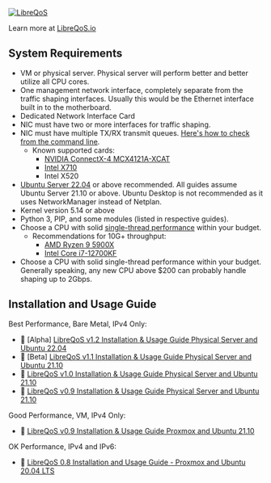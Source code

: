 <a href="https://libreqos.io/"><img alt="LibreQoS" src="https://raw.githubusercontent.com/rchac/LibreQoS/main/docs/banner2022.png"></a>

Learn more at [LibreQoS.io](https://libreqos.io/)

## System Requirements
* VM or physical server. Physical server will perform better and better utilize all CPU cores.
* One management network interface, completely separate from the traffic shaping interfaces. Usually this would be the Ethernet interface built in to the motherboard.
* Dedicated Network Interface Card
* NIC must have two or more interfaces for traffic shaping.
* NIC must have multiple TX/RX transmit queues. [Here's how to check from the command line](https://serverfault.com/questions/772380/how-to-tell-if-nic-has-multiqueue-enabled).
  * Known supported cards:
    * [NVIDIA ConnectX-4 MCX4121A-XCAT](https://store.mellanox.com/products/nvidia-mcx4121a-xcat-connectx-4-lx-en-adapter-card-10gbe-dual-port-sfp28-pcie3-0-x8-rohs-r6.html)
    * [Intel X710](https://www.fs.com/products/75600.html)
    * Intel X520
* [Ubuntu Server 22.04](https://ubuntu.com/download/server) or above recommended. All guides assume Ubuntu Server 21.10 or above. Ubuntu Desktop is not recommended as it uses NetworkManager instead of Netplan.
* Kernel version 5.14 or above
* Python 3, PIP, and some modules (listed in respective guides).
* Choose a CPU with solid [single-thread performance](https://www.cpubenchmark.net/singleThread.html) within your budget.
  * Recommendations for 10G+ throughput:
    * [AMD Ryzen 9 5900X](https://www.bestbuy.com/site/amd-ryzen-9-5900x-4th-gen-12-core-24-threads-unlocked-desktop-processor-without-cooler/6438942.p?skuId=6438942)
    * [Intel Core i7-12700KF](https://www.bestbuy.com/site/intel-core-i7-12700kf-desktop-processor-12-8p-4e-cores-up-to-5-0-ghz-unlocked-lga1700-600-series-chipset-125w/6483674.p?skuId=6483674)
* Choose a CPU with solid single-thread performance within your budget. Generally speaking, any new CPU above $200 can probably handle shaping up to 2Gbps.
## Installation and Usage Guide

Best Performance, Bare Metal, IPv4 Only:
- 📄 [Alpha] [LibreQoS v1.2 Installation & Usage Guide Physical Server and Ubuntu 22.04](https://github.com/rchac/LibreQoS/wiki/LibreQoS-v1.2-Installation-&-Usage-Guide-Physical-Server-and-Ubuntu-22.04)
- 📄 [Beta] [LibreQoS v1.1 Installation & Usage Guide Physical Server and Ubuntu 21.10](https://github.com/rchac/LibreQoS/wiki/LibreQoS-v1.1-Installation-&-Usage-Guide-Physical-Server-and-Ubuntu-21.10)
- 📄 [LibreQoS v1.0 Installation & Usage Guide Physical Server and Ubuntu 21.10](https://github.com/rchac/LibreQoS/wiki/LibreQoS-v1.0-Installation-&-Usage-Guide---Physical-Server-and-Ubuntu-21.10)
- 📄 [LibreQoS v0.9 Installation & Usage Guide Physical Server and Ubuntu 21.10](https://github.com/rchac/LibreQoS/wiki/LibreQoS-v0.9-Installation-&-Usage-Guide----Physical-Server-and-Ubuntu-21.10)

Good Performance, VM,  IPv4 Only:
- 📄 [LibreQoS v0.9 Installation & Usage Guide Proxmox and Ubuntu 21.10](https://github.com/rchac/LibreQoS/wiki/LibreQoS-v0.9-Installation-&-Usage-Guide----Proxmox-and-Ubuntu-21.10)

OK Performance, IPv4 and IPv6:
- 📄 [LibreQoS 0.8 Installation and Usage Guide - Proxmox and Ubuntu 20.04 LTS](https://github.com/rchac/LibreQoS/wiki/LibreQoS-v0.8-Installation-&-Usage-Guide----Proxmox-and-Ubuntu-20.04)
